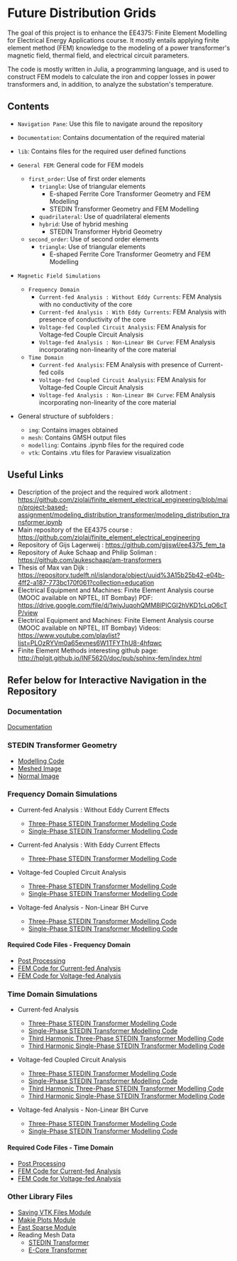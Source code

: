 # Future Distribution Grids

The goal of this project is to enhance the EE4375: Finite Element Modelling for Electrical Energy Applications course. It mostly entails applying finite element method (FEM) knowledge to the modeling of a power transformer's magnetic field, thermal field, and electrical circuit parameters.

The code is mostly written in Julia, a programming language, and is used to construct FEM models to calculate the iron and copper losses in power transformers and, in addition, to analyze the substation's temperature.

## Contents
- `Navigation Pane`: Use this file to navigate around the repository
- `Documentation`: Contains documentation of the required material
- `lib`: Contains files for the required user defined functions
- `General FEM`: General code for FEM models
  - `first_order`: Use of first order elements
    - `triangle`: Use of triangular elements
      - E-shaped Ferrite Core Transformer Geometry and FEM Modelling
      - STEDIN Transformer Geometry and FEM Modelling
    - `quadrilateral`: Use of quadrilateral elements
    - `hybrid`: Use of hybrid meshing
      - STEDIN Transformer Hybrid Geometry
  - `second_order`: Use of second order elements
    - `triangle`: Use of triangular elements
      - E-shaped Ferrite Core Transformer Geometry and FEM Modelling
- `Magnetic Field Simulations`
  - `Frequency Domain`
    - `Current-fed Analysis : Without Eddy Currents`: FEM Analysis with no conductivity of the core
    - `Current-fed Analysis : With Eddy Currents`: FEM Analysis with presence of conductivity of the core
    - `Voltage-fed Coupled Circuit Analysis`: FEM Analysis for Voltage-fed Couple Circuit Analysis
    - `Voltage-fed Analysis : Non-Linear BH Curve`: FEM Analysis incorporating non-linearity of the core material
  - `Time Domain`
    - `Current-fed Analysis`: FEM Analysis with presence of Current-fed coils
    - `Voltage-fed Coupled Circuit Analysis`: FEM Analysis for Voltage-fed Couple Circuit Analysis
    - `Voltage-fed Analysis : Non-Linear BH Curve`: FEM Analysis incorporating non-linearity of the core material

- General structure of subfolders :
  - `img`: Contains images obtained
  - `mesh`: Contains GMSH output files
  - `modelling`: Contains .ipynb files for the required code
  - `vtk`: Contains .vtu files for Paraview visualization

## Useful Links
- Description of the project and the required work allotment : https://github.com/ziolai/finite_element_electrical_engineering/blob/main/project-based-assignment/modeling_distribution_transformer/modeling_distribution_transformer.ipynb
- Main repository of the EE4375 course : https://github.com/ziolai/finite_element_electrical_engineering
- Repository of Gijs Lagerweij : https://github.com/gijswl/ee4375_fem_ta
- Repository of Auke Schaap and Philip Soliman : https://github.com/aukeschaap/am-transformers
- Thesis of Max van Dijk : https://repository.tudelft.nl/islandora/object/uuid%3A15b25b42-e04b-4ff2-a187-773bc170f061?collection=education
- Electrical Equipment and Machines: Finite Element Analysis course (MOOC available on NPTEL, IIT Bombay) PDF: https://drive.google.com/file/d/1wiyJuqohQMM8lPlCGI2hVKD1cLqO6cTP/view
- Electrical Equipment and Machines: Finite Element Analysis course (MOOC available on NPTEL, IIT Bombay) Videos: https://www.youtube.com/playlist?list=PLOzRYVm0a65evnes6W1TFYThU8-4hfqwc
- Finite Element Methods interesting github page: http://hplgit.github.io/INF5620/doc/pub/sphinx-fem/index.html

## Refer below for Interactive Navigation in the Repository
### Documentation
<a href="Documentation.pdf">Documentation</a>

### STEDIN Transformer Geometry
- <a href="Geometry/modelling/stedin_transformer_geometry_definition.ipynb">Modelling Code</a>
- <a href="Geometry/img/stedin_transformer_mesh.png">Meshed Image</a>
- <a href="Geometry/img/stedin_transformer.png">Normal Image</a>

### Frequency Domain Simulations

- Current-fed Analysis : Without Eddy Current Effects
  - <a href="Magnetic Field Simulations/Frequency Domain/Current-fed Analysis - Without Eddy Currents/modelling/stedin_transformer_fem_modelling.ipynb">Three-Phase STEDIN Transformer Modelling Code</a>
  - <a href="Magnetic Field Simulations/Frequency Domain/Current-fed Analysis - Without Eddy Currents/modelling/single_phase_stedin_transformer_fem_modelling.ipynb">Single-Phase STEDIN Transformer Modelling Code</a>
  
- Current-fed Analysis : With Eddy Current Effects
  - <a href="Magnetic Field Simulations/Frequency Domain/Current-fed Analysis - With Eddy Currents/modelling/stedin_transformer_fem_modelling.ipynb">Three-Phase STEDIN Transformer Modelling Code</a>
  
- Voltage-fed Coupled Circuit Analysis
  - <a href="Magnetic Field Simulations/Frequency Domain/Voltage-fed Coupled Circuit Analysis/modelling/stedin_transformer_fem_modelling.ipynb">Three-Phase STEDIN Transformer Modelling Code</a>
  - <a href="Magnetic Field Simulations/Frequency Domain/Voltage-fed Coupled Circuit Analysis/modelling/single_phase_stedin_transformer_fem_modelling.ipynb">Single-Phase STEDIN Transformer Modelling Code</a>
  
- Voltage-fed Analysis - Non-Linear BH Curve
  - <a href="Magnetic Field Simulations/Frequency Domain/Voltage-fed Analysis - Non-Linear BH Curve/modelling/stedin_transformer_fem_modelling.ipynb">Three-Phase STEDIN Transformer Modelling Code</a>
  - <a href="Magnetic Field Simulations/Frequency Domain/Voltage-fed Analysis - Non-Linear BH Curve/modelling/single_phase_stedin_transformer_fem_modelling.ipynb">Single-Phase STEDIN Transformer Modelling Code</a>

#### Required Code Files - Frequency Domain
- <a href="lib/Post_Process_Frequency.jl">Post Processing</a>
- <a href="lib/FEM_Tri_1e.jl">FEM Code for Current-fed Analysis</a>
- <a href="lib/FEM_VoltageFed_Tri_1e.jl">FEM Code for Voltage-fed Analysis</a>

### Time Domain Simulations

- Current-fed Analysis
  - <a href="Magnetic Field Simulations/Time Domain/Current-fed Analysis/modelling/stedin_transformer_fem_modelling.ipynb">Three-Phase STEDIN Transformer Modelling Code</a>
  - <a href="Magnetic Field Simulations/Time Domain/Current-fed Analysis/modelling/single_phase_stedin_transformer_fem_modelling.ipynb">Single-Phase STEDIN Transformer Modelling Code</a>
  - <a href="Magnetic Field Simulations/Time Domain/Current-fed Analysis/modelling/harmonic_stedin_transformer_fem_modelling.ipynb">Third Harmonic Three-Phase STEDIN Transformer Modelling Code</a>
  - <a href="Magnetic Field Simulations/Time Domain/Current-fed Analysis/modelling/harmonic_single_phase_stedin_transformer_fem_modelling.ipynb">Third Harmonic Single-Phase STEDIN Transformer Modelling Code</a>
  
- Voltage-fed Coupled Circuit Analysis
  - <a href="Magnetic Field Simulations/Time Domain/Voltage-fed Coupled Circuit Analysis/modelling/stedin_transformer_fem_modelling.ipynb">Three-Phase STEDIN Transformer Modelling Code</a>
  - <a href="Magnetic Field Simulations/Time Domain/Voltage-fed Coupled Circuit Analysis/modelling/single_phase_stedin_transformer_fem_modelling.ipynb">Single-Phase STEDIN Transformer Modelling Code</a>
  - <a href="Magnetic Field Simulations/Time Domain/Voltage-fed Coupled Circuit Analysis/modelling/harmonic_stedin_transformer_fem_modelling.ipynb">Third Harmonic Three-Phase STEDIN Transformer Modelling Code</a>
  - <a href="Magnetic Field Simulations/Time Domain/Voltage-fed Coupled Circuit Analysis/modelling/harmonic_single_phase_stedin_transformer_fem_modelling.ipynb">Third Harmonic Single-Phase STEDIN Transformer Modelling Code</a>
  
- Voltage-fed Analysis - Non-Linear BH Curve
  - <a href="Magnetic Field Simulations/Time Domain/Voltage-fed Analysis - Non-Linear BH Curve/modelling/stedin_transformer_fem_modelling.ipynb">Three-Phase STEDIN Transformer Modelling Code</a>
  - <a href="Magnetic Field Simulations/Time Domain/Voltage-fed Analysis - Non-Linear BH Curve/modelling/single_phase_stedin_transformer_fem_modelling.ipynb">Single-Phase STEDIN Transformer Modelling Code</a>

#### Required Code Files - Time Domain
- <a href="lib/Post_Process_Time.jl">Post Processing</a>
- <a href="lib/FEM_Transient_Tri_1e.jl">FEM Code for Current-fed Analysis</a>
- <a href="lib/FEM_Transient_VoltageFed_Tri_1e.jl">FEM Code for Voltage-fed Analysis</a>

### Other Library Files
- <a href="lib/Save_VTK.jl">Saving VTK Files Module</a>
- <a href="lib/Makie_Plots.jl">Makie Plots Module</a>
- <a href="lib/FastSparse.jl">Fast Sparse Module</a>
- Reading Mesh Data
  - <a href="lib/Mesh_Data_stedin.jl">STEDIN Transformer</a>
  - <a href="lib/Mesh_Data_e_core.jl">E-Core Transformer</a>

